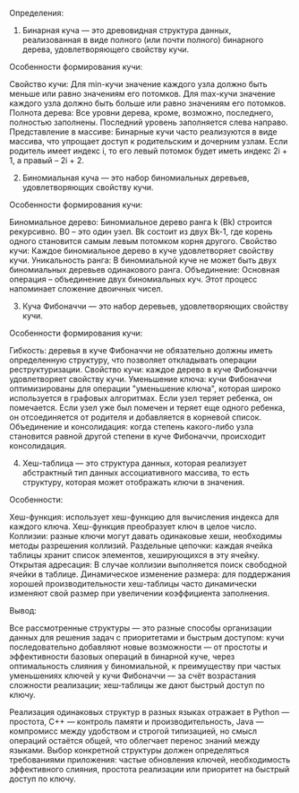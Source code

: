 Определения:
1. Бинарная куча — это древовидная структура данных, реализованная в виде полного (или почти полного) бинарного дерева, удовлетворяющего свойству кучи.

Особенности формирования кучи:

Свойство кучи: Для min-кучи значение каждого узла должно быть меньше или равно значениям его потомков. Для max-кучи значение каждого узла должно быть больше или равно значениям его потомков.
Полнота дерева: Все уровни дерева, кроме, возможно, последнего, полностью заполнены. Последний уровень заполняется слева направо.
Представление в массиве: Бинарные кучи часто реализуются в виде массива, что упрощает доступ к родительским и дочерним узлам. Если родитель имеет индекс i, то его левый потомок будет иметь индекс 2i + 1, а правый – 2i + 2.

2. Биномиальная куча — это набор биномиальных деревьев, удовлетворяющих свойству кучи.

Особенности формирования кучи:

Биномиальное дерево: Биномиальное дерево ранга k (Bk) строится рекурсивно. B0 – это один узел. Bk состоит из двух Bk-1, где корень одного становится самым левым потомком корня другого.
Свойство кучи: Каждое биномиальное дерево в куче удовлетворяет свойству кучи.
Уникальность ранга: В биномиальной куче не может быть двух биномиальных деревьев одинакового ранга.
Объединение: Основная операция – объединение двух биномиальных куч. Этот процесс напоминает сложение двоичных чисел.

3. Куча Фибоначчи — это набор деревьев, удовлетворяющих свойству кучи.

Особенности формирования кучи:

Гибкость: деревья в куче Фибоначчи не обязательно должны иметь определенную структуру, что позволяет откладывать операции реструктуризации.
Свойство кучи: каждое дерево в куче Фибоначчи удовлетворяет свойству кучи.
Уменьшение ключа: кучи Фибоначчи оптимизированы для операции "уменьшение ключа", которая широко используется в графовых алгоритмах. Если узел теряет ребенка, он помечается. Если узел уже был помечен и теряет еще одного ребенка, он отсоединяется от родителя и добавляется в корневой список.
Объединение и консолидация: когда степень какого-либо узла становится равной другой степени в куче Фибоначчи, происходит консолидация.

4. Хеш-таблица — это структура данных, которая реализует абстрактный тип данных ассоциативного массива, то есть структуру, которая может отображать ключи в значения.

Особенности:

Хеш-функция: использует хеш-функцию для вычисления индекса для каждого ключа. Хеш-функция преобразует ключ в целое число.
Коллизии: разные ключи могут давать одинаковые хеши, необходимы методы разрешения коллизий.
Раздельные цепочки: каждая ячейка таблицы хранит список элементов, хеширующихся в эту ячейку.
Открытая адресация: В случае коллизии выполняется поиск свободной ячейки в таблице.
Динамическое изменение размера: для поддержания хорошей производительности хеш-таблицы часто динамически изменяют свой размер при увеличении коэффициента заполнения.

Вывод: 

Все рассмотренные структуры — это разные способы организации данных для решения задач с приоритетами и быстрым доступом: кучи последовательно добавляют новые возможности — от простоты и эффективности базовых операций в бинарной куче, через оптимальность слияния у биномиальной, к преимуществу при частых уменьшениях ключей у кучи Фибоначчи — за счёт возрастания сложности реализации; хеш‑таблицы же дают быстрый доступ по ключу. 

Реализация одинаковых структур в разных языках отражает в Python — простота, C++ — контроль памяти и производительность, Java — компромисс между удобством и строгой типизацией, но смысл операций остаётся общей, что облегчает перенос знаний между языками. Выбор конкретной структуры должен определяться требованиями приложения: частые обновления ключей, необходимость эффективного слияния, простота реализации или приоритет на быстрый доступ по ключу.
